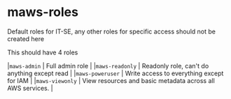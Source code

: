 # maws-roles
Default roles for IT-SE, any other roles for specific access should not be created
here

This should have 4 roles

|`maws-admin`     | Full admin role                                                 |
|`maws-readonly`  | Readonly role, can't do anything except read                    |
|`maws-poweruser` | Write access to everything except for IAM                       |
|`maws-viewonly`  | View resources and basic metadata across all AWS services.      |
